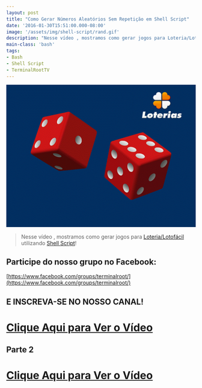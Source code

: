 ```yaml
---
layout: post
title: "Como Gerar Números Aleatórios Sem Repetição em Shell Script"
date: '2016-01-30T15:51:00.000-08:00'
image: '/assets/img/shell-script/rand.gif'
description: "Nesse vídeo , mostramos como gerar jogos para Loteria/Lotofácil utilizando Shell Script"
main-class: 'bash'
tags:
- Bash
- Shell Script
- TerminalRootTV
---
```

![Como Gerar Números Aleatórios Sem Repetição em Shell Script](/assets/img/shell-script/rand.gif "Como Gerar Números Aleatórios Sem Repetição em Shell Script")

> Nesse vídeo , mostramos como gerar jogos para [Loteria/Lotofácil](http://loterias.caixa.gov.br/) utilizando [Shell Script](https://goo.gl/dBqXzZ)!

## Participe do nosso grupo no Facebook:
[https://www.facebook.com/groups/terminalroot/](https://www.facebook.com/groups/terminalroot/)

## E INSCREVA-SE NO NOSSO CANAL!


# [Clique Aqui para Ver o Vídeo](https://www.youtube.com/watch?v=TpTbpoDHVMg)


## Parte 2


# [Clique Aqui para Ver o Vídeo](https://www.youtube.com/watch?v=6yIU2lrEsiE)


<script async src="https://pagead2.googlesyndication.com/pagead/js/adsbygoogle.js"></script>

<!-- Informat -->
<ins class="adsbygoogle"
 style="display:block"
 data-ad-client="ca-pub-2838251107855362"
 data-ad-slot="2327980059"
 data-ad-format="auto"
 data-full-width-responsive="true"></ins>

<script>
(adsbygoogle = window.adsbygoogle || []).push({});
</script>

